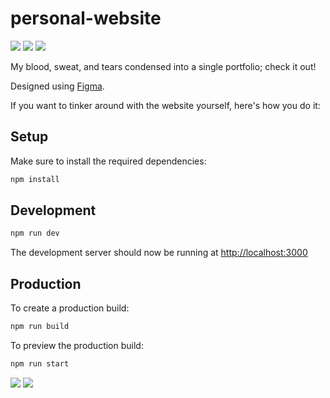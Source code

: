 # personal-website

<a href=""><img src="https://img.shields.io/badge/next.js-000000?style=for-the-badge&logo=nextdotjs&logoColor=white" /></a>
<a href=""><img src="https://img.shields.io/badge/React-20232A?style=for-the-badge&logo=react&logoColor=61DAFB" /></a>
<a href=""><img src="https://img.shields.io/badge/Tailwind_CSS-38B2AC?style=for-the-badge&logo=tailwind-css&logoColor=white" /></a>

My blood, sweat, and tears condensed into a single portfolio; check it out!

Designed using [Figma](https://www.figma.com/file/vgWtANuvRRLudJZkJqPItW/Eugene's-Personal-Website?type=design&node-id=312%3A51&t=JRUfmj1jPL0RnqUi-1).

If you want to tinker around with the website yourself, here's how you do it:

## Setup

Make sure to install the required dependencies:

```bash
npm install
```

## Development

```bash
npm run dev
```

The development server should now be running at <http://localhost:3000>

## Production

To create a production build:

```bash
npm run build
```

To preview the production build:

```bash
npm run start
```

<a href=""><img src="https://img.shields.io/github/languages/code-size/Ezzhingy/personal-website" /></a>
<a href=""><img src="https://img.shields.io/github/package-json/dependency-version/Ezzhingy/personal-website/react" /></a>
